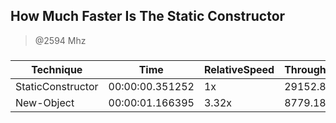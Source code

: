 
How Much Faster Is The Static Constructor
-----------------------------------------
> @2594 Mhz


### 


|Technique        |Time           |RelativeSpeed|Throughput|
|-----------------|---------------|-------------|----------|
|StaticConstructor|00:00:00.351252|1x           |29152.86/s|
|New-Object       |00:00:01.166395|3.32x        |8779.18/s |




